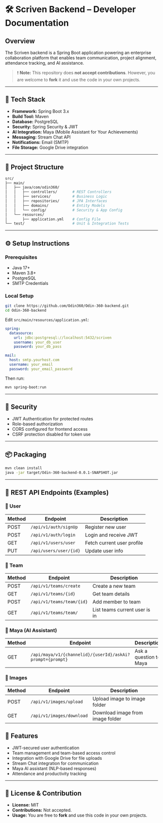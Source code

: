 
# 🛠️ Scriven Backend – Developer Documentation

## Overview

The Scriven backend is a Spring Boot application powering an enterprise collaboration platform that enables team communication, project alignment, attendance tracking, and AI assistance.

> ❗ **Note:** This repository does **not accept contributions**. However, you are welcome to **fork** it and use the code in your own projects.

---

## 🚀 Tech Stack

* **Framework:** Spring Boot 3.x
* **Build Tool:** Maven
* **Database:** PostgreSQL
* **Security:** Spring Security & JWT
* **AI Integration:** Maya (Mobile Assistant for Your Achievements)
* **Messaging:** Stream Chat API
* **Notifications:** Email (SMTP)
* **File Storage:** Google Drive integration

---

## 📁 Project Structure

```bash
src/
├── main/
│   ├── java/com/odin360/
│   │   ├── controllers/       # REST Controllers
│   │   ├── services/          # Business Logic
│   │   ├── repositories/      # JPA Interfaces
│   │   ├── domains/           # Entity Models
│   │   └── config/            # Security & App Config
│   └── resources/
│       ├── application.yml    # Config File
└── test/                      # Unit & Integration Tests
```

---

## ⚙️ Setup Instructions

### Prerequisites

* Java 17+
* Maven 3.8+
* PostgreSQL
* SMTP Credentials

### Local Setup

```bash
git clone https://github.com/Odin360/Odin-360-backend.git
cd Odin-360-backend
```

Edit `src/main/resources/application.yml`:

```yaml
spring:
  datasource:
    url: jdbc:postgresql://localhost:5432/scriven
    username: your_db_user
    password: your_db_pass

mail:
  host: smtp.yourhost.com
  username: your_email
  password: your_email_password
```

Then run:

```bash
mvn spring-boot:run
```

---

## 🔐 Security

* JWT Authentication for protected routes
* Role-based authorization
* CORS configured for frontend access
* CSRF protection disabled for token use

---

## 📦 Packaging

```bash
mvn clean install
java -jar target/Odin-360-backend-0.0.1-SNAPSHOT.jar
```

---

## 📡 REST API Endpoints (Examples)

### 🧑 User

| Method | Endpoint             | Description                |
| ------ | -------------------- | -------------------------- |
| POST   | `/api/v1/auth/signUp` | Register new user          |
| POST   | `/api/v1/auth/login`    | Login and receive JWT      |
| GET    | `/api/v1/users/user`  | Fetch current user profile |
| PUT    | `/api/users/user/{id}`   | Update user info           |

### 👥 Team

| Method | Endpoint             | Description                   |
| ------ | -------------------- | ----------------------------- |
| POST   | `/api/v1/teams/create`   | Create a new team             |
| GET    | `/api/v1/teams/{id}`     | Get team details              |
| POST    | `/api/v1/teams/team/{id}` | Add member to team            |
| GET    | `/api/v1/teams/team/` | List teams current user is in |

### 🤖 Maya (AI Assistant)

| Method | Endpoint        | Description            |
| ------ | --------------- | ---------------------- |
|GET   | `/api/maya/v1/{channelid}/{userId}/askAi?prompt={prompt}` | Ask a question to Maya |

### 📂 Images

| Method | Endpoint            | Description                     |
| ------ | ------------------- | ------------------------------- |
| POST   | `/api/v1/images/upload`   | Upload image to image folder |
| GET    |  `/api/v1/images/download` | Download image from image folder     |


## 🧠 Features

* JWT-secured user authentication
* Team management and team-based access control
* Integration with Google Drive for file uploads
* Stream Chat integration for communication
* Maya AI assistant (NLP-based responses)
* Attendance and productivity tracking

---

## 📄 License & Contribution

* **License:** MIT
* **Contributions:** Not accepted.
* **Usage:** You are free to **fork** and use this code in your own projects.



